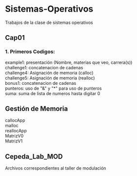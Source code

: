 # Sistemas-Operativos
Trabajos de la clase de sistemas operativos
## Cap01
### 1. Primeros Codigos:
example1: presentación (Nombre, materias que veo, carrera(s))  
challenge1: concatenacion de cadenas  
challenge4: Asignación de memoria (calloc)  
challenge5: Asignación de memoria (realloc)  
bonus1: concatenacion de cadenas  
punteros: uso de "&" y "*" para uso de punteros  
suma: suma de lista de numeros hasta digitar 0  
## Gestión de Memoria
callocApp  
malloc  
reallocApp  
MatrizV0  
MatrizV1  

## Cepeda_Lab_MOD
Archivos correspondientes al taller de modulación


